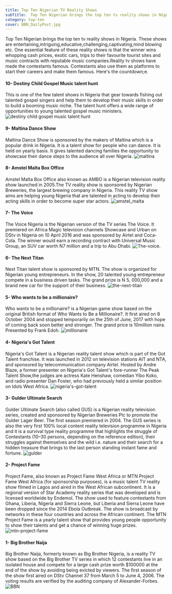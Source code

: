 ```yaml
---
title: Top Ten Nigerian TV Reality Shows
subTitle:  Top Ten Nigerian brings the top ten tv reality shows in Nigeria.
category: top-ten
cover: BBN_DailyPost.jpg
---
```

Top Ten Nigerian brings the top ten tv reality shows in Nigeria. These shows are entertaining,intriguing,educative,challenging,captivating,mind blowing etc.
One essential feature of these reality shows is that the winner wins whopping cash prices, exotic cars, trips to their favourite tourist sites and  music contracts with reputable music companies.Reality tv shows have made the contestants famous. Contestants also use them as platforms to start their careers and make them famous. Here's the countdown;e.

#### 10- Destiny Child Gospel Music talent hunt
This is one of the few talent shows in Nigeria that gear towards fishing out talented gospel singers and help them to develop their music skills in order to build a booming music niche. The talent hunt offers a wide range of opportunities to young talented gospel music ministers. 
![destiny child gospel music talent hunt](destiny-child-gospel-music-talent-hunt.PNG)


#### 9- Maltina Dance Show
 Maltina Dance Show is sponsored by the makers of Maltina which is a popular drink in Nigeria. It is a talent show for people who can dance. It is held on yearly basis. 
It gives talented dancing families the opportunity to showcase their dance steps to the audience all over Nigeria.
![maltina](maltina.PNG)


#### 8- Amstel Malta Box Office
Amstel Malta Box Office also known as AMBO is a Nigerian television reality show launched in 2005.The TV reality show is sponsored by Nigerian Breweries, the largest brewing company in Nigeria.
This reality TV show aims are helping young Nigeria that are talented in acting to develop their acting skills in order to become super star actors.
![amstel_malta](amstel_malta.PNG)

#### 7- The Voice 
The Voice Nigeria is the Nigerian version of the TV series The Voice. It premiered on Africa Magic television channels Showcase and Urban on DStv in Nigeria on 10 April 2016 and was sponsored by Airtel and Coca-Cola. The winner would earn a recording contract with Universal Music Group, an SUV car worth N7 million and a trip to Abu Dhabi.
![The-voice.](The-voice.PNG)

#### 6- The Next Titan
Next Titan talent show is sponsored by MTN. The show is organized for Nigerian young entrepreneurs. In the show, 20 talented young entrepreneur compete in a business driven tasks. The grand prize is N 5, 000,000 and a brand new car for the support of their business.
![the-next-titan](the-next-titan.PNG)

#### 5- Who wants to be a millionaire?
Who wants to be a millionaire? is a Nigerian game show based on the original British format of Who Wants to Be a Millionaire?. It first aired on 8 October 2004 and stopped temporarily on the 25th of June, 2017 with hope of coming back soon better and stronger.
The grand price is 10million naira. Presented by Frank Edoh.
![millionaire](millionaire.PNG)

#### 4- Nigeria's Got Talent
Nigeria's Got Talent is a Nigerian reality talent show which is part of the Got Talent franchise. It was launched in 2012 on television stations AIT and NTA, and sponsored by telecommunication company Airtel.
Hosted by Andre Blaze, a former presenter on Nigeria's Got Talent's fore-runner The Peak Talent Show,the judges are actress Kate Henshaw, comedian Yibo Koko, and radio presenter Dan Foster, who had previously held a similar position on Idols West Africa.
![nigeria's-got-talent](nigeria's-got-talent.PNG)

#### 3- Gulder Ultimate Search
Gulder Ultimate Search (also called GUS) is a Nigerian reality television series, created and sponsored by Nigerian Breweries Plc to promote the Gulder Lager Beer. The first season premiered in 2004. The GUS series is also the very first 100% local content reality television programme in Nigeria and it is a survival type reality programme that highlights the struggle of Contestants (10–30 persons, depending on the reference edition), their struggles against themselves and the wild i.e. nature and their search for a hidden treasure that brings to the last person standing instant fame and fortune.
![gulder](gulder.PNG)

#### 2- Project Fame
Project Fame, also known as Project Fame West Africa or MTN Project Fame West Africa (for sponsorship purposes), is a music talent TV reality show filmed in Lagos and aired in the West African subcontinent. It is a regional version of Star Academy reality series that was developed and is licensed worldwide by Endemol. The show used to feature contestants from Ghana, Liberia, Nigeria and Sierra Leone, but Liberia and Sierra Leone have been dropped since the 2014 Ebola Outbreak. The show is broadcast by networks in these four countries and across the African continent.
The MTN Project Fame is a yearly talent show that provides young people opportunity to show their talents and get a chance of winning huge prizes.
![mtn-project-fame](mtn-project-fame.PNG)

#### 1- Big Brother Naija
Big Brother Naija, formerly known as Big Brother Nigeria, is a reality TV show based on the Big Brother TV series in which 12 contestants live in an isolated house and compete for a large cash prize worth $100000 at the end of the show by avoiding being evicted by viewers. The first season of the show first aired on DStv Channel 37 from March 5 to June 4, 2006. The voting results are verified by the auditing company of Alexander-Forbes.
![BBN](BBN_DailyPost.jpg)
